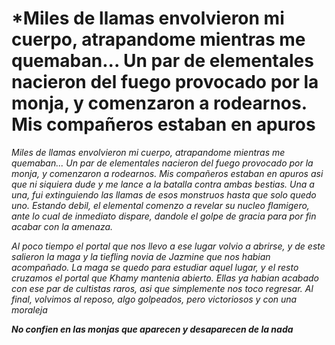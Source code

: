 # *Miles de llamas envolvieron mi cuerpo, atrapandome mientras me quemaban... Un par de elementales nacieron del fuego provocado por la monja, y comenzaron a rodearnos. Mis compañeros estaban en apuros 

*Miles de llamas envolvieron mi cuerpo, atrapandome mientras me quemaban... Un par de elementales nacieron del fuego provocado por la monja, y comenzaron a rodearnos. Mis compañeros estaban en apuros asi que ni siquiera dude y me lance a la batalla contra ambas bestias. Una a una, fui extinguiendo las llamas de esos monstruos hasta que solo quedo uno. Estando debil, el elemental comenzo a revelar su nucleo flamigero, ante lo cual de inmediato dispare, dandole el golpe de gracia para por fin acabar con la amenaza.*

*Al poco tiempo el portal que nos llevo a ese lugar volvio a abrirse, y de este salieron la maga y la tiefling novia de Jazmine que nos habian acompañado. La maga se quedo para estudiar aquel lugar, y el resto cruzamos el portal que Khamy mantenia abierto. Ellas ya habian acabado con ese par de cultistas raros, asi que simplemente nos toco regresar. Al final, volvimos al reposo, algo golpeados, pero victoriosos y con una moraleja*

*__No confien en las monjas que aparecen y desaparecen de la nada__*

